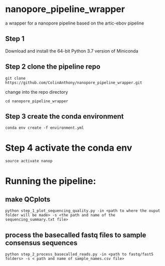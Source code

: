 # nanopore_pipeline_wrapper
a wrapper for a nanopore pipeline based on the artic-ebov pipeline

## Step 1
Download and install the 64-bit Python 3.7 version of Miniconda

## Step 2 clone the pipeline repo
`git clone https://github.com/ColinAnthony/nanopore_pipeline_wrapper.git`

 change into the repo directory
 
 `cd nanopore_pipeline_wrapper`

## Step 3 create the conda environment
`conda env create -f environment.yml`

# Step 4 activate the conda env
`source activate nanop`

# Running the pipeline:

## make QCplots
`python step_1_plot_sequencing_quality.py -in <path to where the ouput folder will be made> -s <the path and name of the sequencing_summary.txt file>`

## process the basecalled fastq files to sample consensus sequences

`python step_2_process_basecalled_reads.py -in <path to fastq/fast5 folders> -s < path and name of sample_names.csv file>`